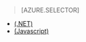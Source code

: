 > [AZURE.SELECTOR]
- [(.NET)](/zh-cn/documentation/articles/mobile-services-dotnet-backend-schedule-recurring-tasks)
- [(Javascript)](/zh-cn/documentation/articles/mobile-services-schedule-recurring-tasks)

<!---HONumber=82-->